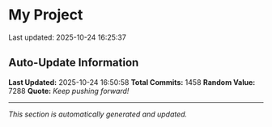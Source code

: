 # My Project


Last updated: 2025-10-24 16:25:37

























































































































































































































































































































































































































































































































































































































































































































































































































































































































































































































































































































































































































































































































































































































































































































































































































































































































































































































































































































## Auto-Update Information

**Last Updated:** 2025-10-24 16:50:58
**Total Commits:** 1458
**Random Value:** 7288
**Quote:** _Keep pushing forward!_

---
_This section is automatically generated and updated._